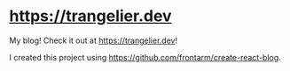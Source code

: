 # https://trangelier.dev
My blog! Check it out at https://trangelier.dev!

I created this project using https://github.com/frontarm/create-react-blog. 
